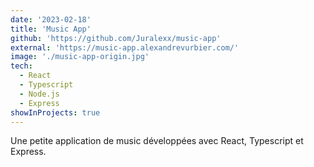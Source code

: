 ```yaml
---
date: '2023-02-18'
title: 'Music App'
github: 'https://github.com/Juralexx/music-app'
external: 'https://music-app.alexandrevurbier.com/'
image: './music-app-origin.jpg'
tech:
  - React
  - Typescript
  - Node.js
  - Express
showInProjects: true
---
```


Une petite application de music développées avec React, Typescript et Express.